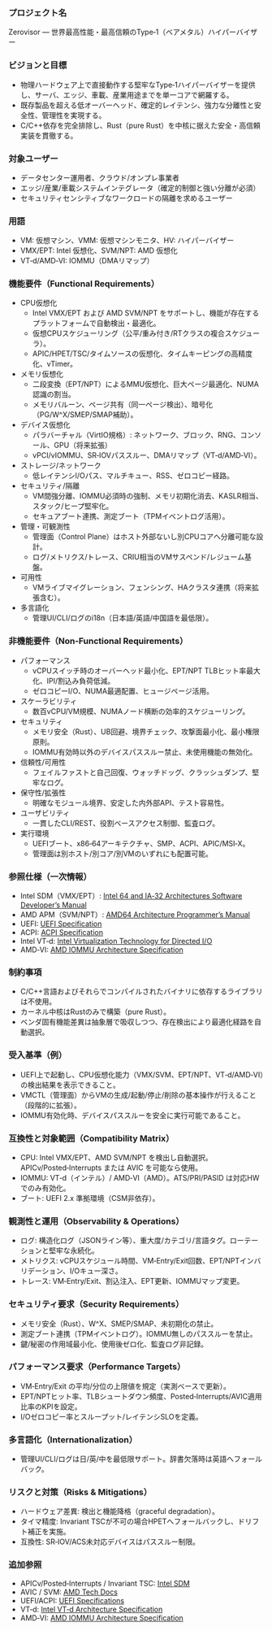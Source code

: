 ### プロジェクト名
Zerovisor — 世界最高性能・最高信頼のType‑1（ベアメタル）ハイパーバイザー

### ビジョンと目標
- 物理ハードウェア上で直接動作する堅牢なType‑1ハイパーバイザーを提供し、サーバ、エッジ、車載、産業用途までを単一コアで網羅する。
- 既存製品を超える低オーバーヘッド、確定的レイテンシ、強力な分離性と安全性、管理性を実現する。
- C/C++依存を完全排除し、Rust（pure Rust）を中核に据えた安全・高信頼実装を貫徹する。

### 対象ユーザー
- データセンター運用者、クラウド/オンプレ事業者
- エッジ/産業/車載システムインテグレータ（確定的制御と強い分離が必須）
- セキュリティセンシティブなワークロードの隔離を求めるユーザー

### 用語
- VM: 仮想マシン、VMM: 仮想マシンモニタ、HV: ハイパーバイザー
- VMX/EPT: Intel 仮想化、SVM/NPT: AMD 仮想化
- VT‑d/AMD‑VI: IOMMU（DMAリマップ）

### 機能要件（Functional Requirements）
- CPU仮想化
  - Intel VMX/EPT および AMD SVM/NPT をサポートし、機能が存在するプラットフォームで自動検出・最適化。
  - 仮想CPUスケジューリング（公平/重み付き/RTクラスの複合スケジューラ）。
  - APIC/HPET/TSC/タイムソースの仮想化、タイムキーピングの高精度化、vTimer。
- メモリ仮想化
  - 二段変換（EPT/NPT）によるMMU仮想化、巨大ページ最適化、NUMA認識の割当。
  - メモリバルーン、ページ共有（同一ページ検出）、暗号化（PG/W^X/SMEP/SMAP補助）。
- デバイス仮想化
  - パラバーチャル（VirtIO規格）: ネットワーク、ブロック、RNG、コンソール、GPU（将来拡張）
  - vPCI/vIOMMU、SR‑IOVパススルー、DMAリマップ（VT‑d/AMD‑VI）。
- ストレージ/ネットワーク
  - 低レイテンシI/Oパス、マルチキュー、RSS、ゼロコピー経路。
- セキュリティ/隔離
  - VM間強分離、IOMMU必須時の強制、メモリ初期化消去、KASLR相当、スタック/ヒープ堅牢化。
  - セキュアブート連携、測定ブート（TPMイベントログ活用）。
- 管理・可観測性
  - 管理面（Control Plane）はホスト外部ないし別CPUコアへ分離可能な設計。
  - ログ/メトリクス/トレース、CRIU相当のVMサスペンド/レジューム基盤。
- 可用性
  - VMライブマイグレーション、フェンシング、HAクラスタ連携（将来拡張含む）。
- 多言語化
  - 管理UI/CLI/ログのi18n（日本語/英語/中国語を最低限）。

### 非機能要件（Non‑Functional Requirements）
- パフォーマンス
  - vCPUスイッチ時のオーバーヘッド最小化、EPT/NPT TLBヒット率最大化、IPI/割込み負荷低減。
  - ゼロコピーI/O、NUMA最適配置、ヒュージページ活用。
- スケーラビリティ
  - 数百vCPU/VM規模、NUMAノード横断の効率的スケジューリング。
- セキュリティ
  - メモリ安全（Rust）、UB回避、境界チェック、攻撃面最小化、最小権限原則。
  - IOMMU有効時以外のデバイスパススルー禁止、未使用機能の無効化。
- 信頼性/可用性
  - フェイルファストと自己回復、ウォッチドッグ、クラッシュダンプ、堅牢なログ。
- 保守性/拡張性
  - 明確なモジュール境界、安定した内外部API、テスト容易性。
- ユーザビリティ
  - 一貫したCLI/REST、役割ベースアクセス制御、監査ログ。
- 実行環境
  - UEFIブート、x86‑64アーキテクチャ、SMP、ACPI、APIC/MSI‑X。
  - 管理面は別ホスト/別コア/別VMのいずれにも配置可能。

### 参照仕様（一次情報）
- Intel SDM（VMX/EPT）: [Intel 64 and IA‑32 Architectures Software Developer’s Manual](https://www.intel.com/content/www/us/en/developer/articles/technical/intel-sdm.html)
- AMD APM（SVM/NPT）: [AMD64 Architecture Programmer’s Manual](https://www.amd.com/en/developer/tech-docs.html)
- UEFI: [UEFI Specification](https://uefi.org/specifications)
- ACPI: [ACPI Specification](https://uefi.org/specifications)
- Intel VT‑d: [Intel Virtualization Technology for Directed I/O](https://www.intel.com/content/www/us/en/content-details/671488/intel-virtualization-technology-for-directed-i-o-architecture-specification.html)
- AMD‑VI: [AMD IOMMU Architecture Specification](https://www.amd.com/en/developer/tech-docs.html)

### 制約事項
- C/C++言語およびそれらでコンパイルされたバイナリに依存するライブラリは不使用。
- カーネル中核はRustのみで構築（pure Rust）。
- ベンダ固有機能差異は抽象層で吸収しつつ、存在検出により最適化経路を自動選択。

### 受入基準（例）
- UEFI上で起動し、CPU仮想化能力（VMX/SVM、EPT/NPT、VT‑d/AMD‑VI）の検出結果を表示できること。
- VMCTL（管理面）からVMの生成/起動/停止/削除の基本操作が行えること（段階的に拡張）。
- IOMMU有効化時、デバイスパススルーを安全に実行可能であること。

### 互換性と対象範囲（Compatibility Matrix）
- CPU: Intel VMX/EPT、AMD SVM/NPT を検出し自動選択。APICv/Posted‑Interrupts または AVIC を可能なら使用。
- IOMMU: VT‑d（インテル）/ AMD‑VI（AMD）。ATS/PRI/PASID は対応HWでのみ有効化。
- ブート: UEFI 2.x 準拠環境（CSM非依存）。

### 観測性と運用（Observability & Operations）
- ログ: 構造化ログ（JSONライン等）、重大度/カテゴリ/言語タグ。ローテーションと堅牢な永続化。
- メトリクス: vCPUスケジュール時間、VM‑Entry/Exit回数、EPT/NPTインバリデーション、I/Oキュー深さ。
- トレース: VM‑Entry/Exit、割込注入、EPT更新、IOMMUマップ変更。

### セキュリティ要求（Security Requirements）
- メモリ安全（Rust）、W^X、SMEP/SMAP、未初期化の禁止。
- 測定ブート連携（TPMイベントログ）。IOMMU無しのパススルーを禁止。
- 鍵/秘密の作用域最小化、使用後ゼロ化、監査ログ非記録。

### パフォーマンス要求（Performance Targets）
- VM‑Entry/Exit の平均/分位の上限値を規定（実測ベースで更新）。
- EPT/NPTヒット率、TLBシュートダウン頻度、Posted‑Interrupts/AVIC適用比率のKPIを設定。
- I/Oゼロコピー率とスループット/レイテンシSLOを定義。

### 多言語化（Internationalization）
- 管理UI/CLI/ログは日/英/中を最低限サポート。辞書欠落時は英語へフォールバック。

### リスクと対策（Risks & Mitigations）
- ハードウェア差異: 検出と機能降格（graceful degradation）。
- タイマ精度: Invariant TSCが不可の場合HPETへフォールバックし、ドリフト補正を実施。
- 互換性: SR‑IOV/ACS未対応デバイスはパススルー制限。

### 追加参照
- APICv/Posted‑Interrupts / Invariant TSC: [Intel SDM](https://www.intel.com/content/www/us/en/developer/articles/technical/intel-sdm.html)
- AVIC / SVM: [AMD Tech Docs](https://www.amd.com/en/developer/tech-docs.html)
- UEFI/ACPI: [UEFI Specifications](https://uefi.org/specifications)
- VT‑d: [Intel VT‑d Architecture Specification](https://www.intel.com/content/www/us/en/content-details/671488/intel-virtualization-technology-for-directed-i-o-architecture-specification.html)
- AMD‑VI: [AMD IOMMU Architecture Specification](https://www.amd.com/en/developer/tech-docs.html)
